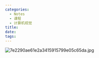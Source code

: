 ```yaml
---
categories:
  - Notes
  - 课程
  - 计算机视觉
title:
date:
tags:
---
```

![7e2290ae61e2a3415915799e05c65da.jpg](https://cdn.jsdelivr.net/gh/zhengyangWang1/image@main/img/7e2290ae61e2a3415915799e05c65da.jpg)
